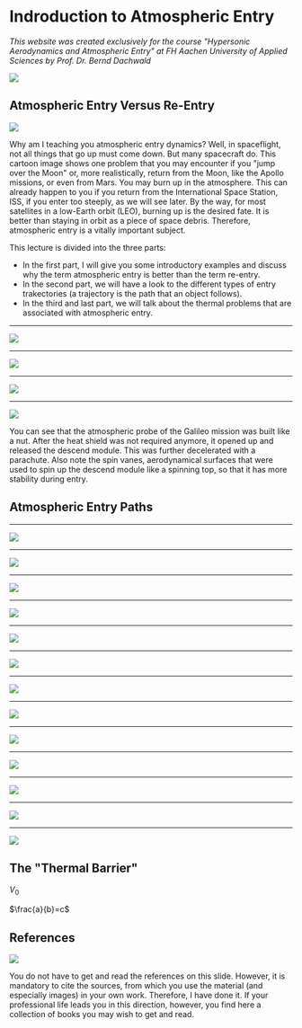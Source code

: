 # Indroduction to Atmospheric Entry

*This website was created exclusively for the course "Hypersonic Aerodynamics and Atmospheric Entry" at FH Aachen University of Applied Sciences by Prof. Dr. Bernd Dachwald*

![](figures/haae-d01_intro_Seite_01.png)

## Atmospheric Entry Versus Re-Entry

![](figures/haae-d01_intro_Seite_02.png)

Why am I teaching you atmospheric entry dynamics? Well, in spaceflight, not all things that go up must come down. But many spacecraft do. This cartoon image shows one problem that you may encounter if you "jump over the Moon" or, more realistically, return from the Moon, like the Apollo missions, or even from Mars. You may burn up in the atmosphere. This can already happen to you if you return from the International Space Station, ISS, if you enter too steeply, as we will see later. By the way, for most satellites in a low-Earth orbit (LEO), burning up is the desired fate. It is better than staying in orbit as a piece of space debris. Therefore, atmospheric entry is a vitally important subject.

This lecture is divided into the three parts: 
- In the first part, I will give you some introductory examples and discuss why the term atmospheric entry is better than the term re-entry. 
- In the second part, we will have a look to the different types of entry trakectories (a trajectory is the path that an object follows). 
- In the third and last part, we will talk about the thermal problems that are associated with atmospheric entry.

---

![](figures/haae-d01_intro_Seite_03.png)

---

![](figures/haae-d01_intro_Seite_04.png)

---

![](figures/haae-d01_intro_Seite_05.png)

---

![](figures/haae-d01_intro_Seite_06.png)

You can see that the atmospheric probe of the Galileo mission was built like a nut. After the heat shield was not required anymore, it opened up and released the descend module. This was further decelerated with a parachute. Also note the spin vanes, aerodynamical surfaces that were used to spin up the descend module like a spinning top, so that it has more stability during entry.

## Atmospheric Entry Paths

---

![](figures/haae-d01_intro_Seite_07.png)

---

![](figures/haae-d01_intro_Seite_08.png)

---

![](figures/haae-d01_intro_Seite_09.png)

---

![](figures/haae-d01_intro_Seite_10.png)

---

![](figures/haae-d01_intro_Seite_11.png)

---

![](figures/haae-d01_intro_Seite_12.png)

---

![](figures/haae-d01_intro_Seite_13.png)

---

![](figures/haae-d01_intro_Seite_14.png)

---

![](figures/haae-d01_intro_Seite_15.png)

---

![](figures/haae-d01_intro_Seite_16.png)

---

![](figures/haae-d01_intro_Seite_17.png)

---

![](figures/haae-d01_intro_Seite_18.png)

---

![](figures/haae-d01_intro_Seite_19.png)

## The "Thermal Barrier"

$V_0$

$\frac{a}{b}=c$

## References

![](figures/haae-d01_intro_Seite_36.png)

You do not have to get and read the references on this slide. However, it is mandatory to cite the sources, from which you use the material (and especially images) in your own work. Therefore, I have done it. If your professional life leads you in this direction, however, you find here a collection of books you may wish to get and read.
